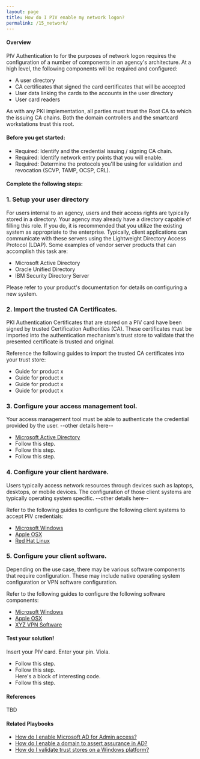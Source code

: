 ```yaml
---
layout: page
title: How do I PIV enable my network logon?
permalink: /15_network/
---
```

<script>
$(function() {
  $( "#accordion" ).accordion({
    heightStyle: "content",
    collapsible: "true"
  });
});
</script>
#### Overview

PIV Authentication to for the purposes of network logon requires the configuration of a number of components in an agency's architecture. At a high level, the following components will be required and configured:
<ul>
<li>A user directory</li>
<li>CA certificates that signed the card certificates that will be accepted</li>
<li>User data linking the cards to the accounts in the user directory</li>
<li>User card readers</li>
</ul>

As with any PKI implementation, all parties must trust the Root CA to which the issuing CA chains. Both the domain controllers and the smartcard workstations trust this root.

#### Before you get started:
<ul>
<li>Required: Identify and the credential issuing / signing CA chain.</li>
<li>Required: Identify network entry points that you will enable.</li>
<li>Required: Determine the protocols you'll be using for validation and revocation (SCVP, TAMP, OCSP, CRL).</li>
</ul>

#### Complete the following steps:
<div id="accordion">
  <h3>1. Setup your user directory</h3>
  <div>
    <p>For users internal to an agency, users and their access rights are typically stored in a directory. Your agency may already have a directory capable of filling this role. If you do, it is recommended that you utilize the existing system as appropriate to the enterprise. Typically, client applications can communicate with these servers using the Lightweight Directory Access Protocol (LDAP). Some examples of vendor server products that can accomplish this task are:</p>
    <ul>
    <li>Microsoft Active Directory</li>
    <li>Oracle Unified Directory</li>
    <li>IBM Security Directory Server</li>
    </ul>
    <p>Please refer to your product's documentation for details on configuring a new system.</p>
  </div>
  <h3>2. Import the trusted CA Certificates.</h3>
  <div>
    <p>PKI Authentication Certificates that are stored on a PIV card have been signed by trusted Certification Authorities (CA). These certificates must be imported into the authentication mechanism's trust store to validate that the presented certificate is trusted and original.</p>
    <p>Reference the following guides to import the trusted CA certificates into your trust store:</p>
    <ul>
    <li>Guide for product x</li>
    <li>Guide for product x</li>
    <li>Guide for product x</li>
    <li>Guide for product x</li>
    </ul>
  </div>
  <h3>3. Configure your access management tool.</h3>
  <div>
    <p>Your access management tool must be able to authenticate the credential provided by the user. --other details here--</p>
    <ul>
      <li><a href="{{ site.baseurl }}/3_ad/">Microsoft Active Directory</a></li>
      <li>Follow this step.</li>
      <li>Follow this step.</li>
      <li>Follow this step.</li>
    </ul>
  </div>
  <h3>4. Configure your client hardware.</h3>
  <div>
    <p>Users typically access network resources through devices such as laptops, desktops, or mobile devices. The configuration of those client systems are typically operating system specific. --other details here--</p>
    <p>Refer to the following guides to configure the following client systems to accept PIV credentials:</p>
    <ul>
    <li><a href="{{ site.baseurl }}/3_ad/">Microsoft Windows</a></li>
    <li><a href="{{ site.baseurl }}/2_mac/">Apple OSX</a></li>
    <li><a href="{{ site.baseurl }}/2_mac/">Red Hat Linux</a></li>
    </ul>
  </div>
  <h3>5. Configure your client software.</h3>
  <div>
    <p>Depending on the use case, there may be various software components that require configuration. These may include native operating system configuration or VPN software configuration.</p>
    <p>Refer to the following guides to configure the following software components:</p>
    <ul>
    <li><a href="{{ site.baseurl }}/3_ad/">Microsoft Windows</a></li>
    <li><a href="{{ site.baseurl }}/2_mac/">Apple OSX</a></li>
    <li><a href="{{ site.baseurl }}/2_mac/">XYZ VPN Software</a></li>
    </ul>
  </div>
</div>

#### Test your solution!

  Insert your PIV card. Enter your pin. Viola.
  <ul>
    <li>Follow this step.</li>
    <li>Follow this step.<br/>
      <div class="code">Here's a block of interesting code.</div>
    </li>
    <li>Follow this step.</li>
  </ul>

#### References

TBD

#### Related Playbooks

<ul>
<li><a href="{{ site.baseurl }}/4_adadmin/" title="How do I enable Microsoft AD for Admin access?">How do I enable Microsoft AD for Admin access?</a></li>
<li><a href="{{ site.baseurl }}/5_domainassert/" title="How do I enable a domain to assert assurance in AD?">How do I enable a domain to assert assurance in AD?</a></li>
<li><a href="{{ site.baseurl }}/9_trustwindows/" title="How do I validate trust stores on a Windows platform?">How do I validate trust stores on a Windows platform?</a></li>
</ul>
